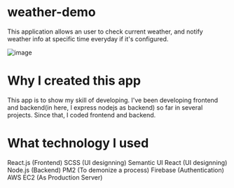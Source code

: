 # weather-demo

This application allows an user to check current weather, and notify weather info at specific time everyday if it's configured.

![image](https://user-images.githubusercontent.com/55787141/74496560-fa45b000-4f15-11ea-8a29-eca19641cd13.png)

# Why I created this app

This app is to show my skill of developing.
I've been developing frontend and backend(in here, I express nodejs as backend) so far in several projects.
Since that, I coded frontend and backend.

# What technology I used

React.js (Frontend)
SCSS (UI designning)
Semantic UI React (UI designning)
Node.js (Backend)
PM2 (To demonize a process)
Firebase (Authentication)
AWS EC2 (As Production Server)
